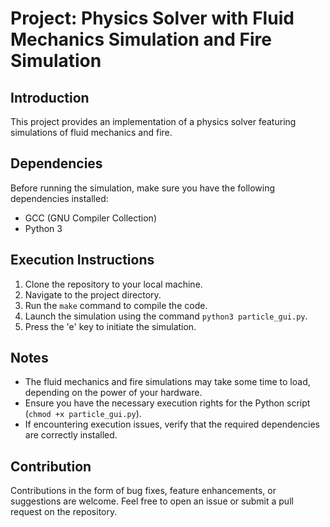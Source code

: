 # Project: Physics Solver with Fluid Mechanics Simulation and Fire Simulation

## Introduction
This project provides an implementation of a physics solver featuring simulations of fluid mechanics and fire. 

## Dependencies
Before running the simulation, make sure you have the following dependencies installed:
- GCC (GNU Compiler Collection)
- Python 3

## Execution Instructions

1. Clone the repository to your local machine.
2. Navigate to the project directory.
3. Run the `make` command to compile the code.
4. Launch the simulation using the command `python3 particle_gui.py`.
5. Press the 'e' key to initiate the simulation.

## Notes

- The fluid mechanics and fire simulations may take some time to load, depending on the power of your hardware.
- Ensure you have the necessary execution rights for the Python script (`chmod +x particle_gui.py`).
- If encountering execution issues, verify that the required dependencies are correctly installed.

## Contribution
Contributions in the form of bug fixes, feature enhancements, or suggestions are welcome. Feel free to open an issue or submit a pull request on the repository.

